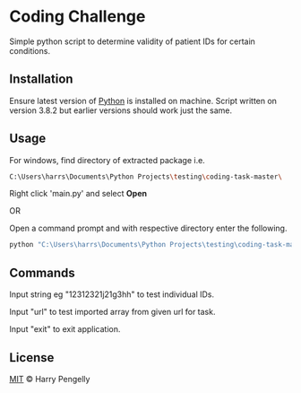 # Coding Challenge

Simple python script to determine validity of patient IDs for certain conditions.

## Installation

Ensure latest version of [Python](https://www.python.org/downloads/) is installed on machine. Script written on version 3.8.2 but earlier versions should work just the same.


## Usage

For windows, find directory of extracted package i.e.

```bash
C:\Users\harrs\Documents\Python Projects\testing\coding-task-master\
```
Right click 'main.py' and select **Open**

OR

Open a command prompt and with respective directory enter the following.
```bash
python "C:\Users\harrs\Documents\Python Projects\testing\coding-task-master\main.py"
```
## Commands

Input string eg "12312321j21g3hh" to test individual IDs.

Input "url" to test imported array from given url for task.

Input "exit" to exit application.

## License
[MIT](https://choosealicense.com/licenses/mit/) © Harry Pengelly

